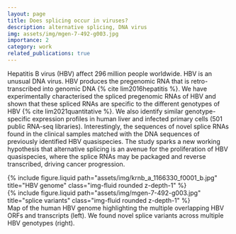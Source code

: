 ```yaml
---
layout: page
title: Does splicing occur in viruses?
description: alternative splicing, DNA virus
img: assets/img/mgen-7-492-g003.jpg
importance: 2
category: work
related_publications: true
---
```


Hepatitis B virus (HBV) affect 296 million people worldwide. HBV is an unusual DNA virus. HBV produces the pregenomic RNA that is retro-transcribed into genomic DNA {% cite lim2016hepatitis %}. We have experimentally characterised the spliced pregenomic RNAs of HBV and shown that these spliced RNAs are specific to the different genotypes of HBV {% cite lim2021quantitative %}. We also identify similar genotype-specific expression profiles in human liver and infected primary cells (501 public RNA-seq libraries). Interestingly, the sequences of novel splice RNAs found in the clinical samples matched with the DNA sequences of previously identified HBV quasispecies. The study sparks a new working hypothesis that alternative splicing is an avenue for the proliferation of HBV quasispecies, where the splice RNAs may be packaged and reverse transcribed, driving cancer progression.

<div class="row justify-content-sm-center">
    <div class="col-sm-4 mt-3 mt-md-0">
        {% include figure.liquid path="assets/img/krnb_a_1166330_f0001_b.jpg" title="HBV genome" class="img-fluid rounded z-depth-1" %}
    </div>
    <div class="col-sm-8 mt-3 mt-md-0">
        {% include figure.liquid path="assets/img/mgen-7-492-g003.jpg" title="splice variants" class="img-fluid rounded z-depth-1" %}
    </div>
</div>
<div class="caption">
    Map of the human HBV genome highlighting the multiple overlapping HBV ORFs and transcripts (left). We found novel splice variants across multiple HBV genotypes (right).
</div>
